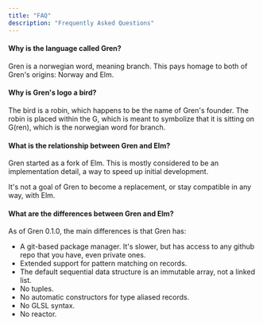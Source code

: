 ```yaml
---
title: "FAQ"
description: "Frequently Asked Questions"
---
```


#### Why is the language called Gren?

Gren is a norwegian word, meaning branch. This pays homage to both of Gren's origins: Norway and Elm.

#### Why is Gren's logo a bird?

The bird is a robin, which happens to be the name of Gren's founder. The robin is placed within the G, which is meant to symbolize that it is sitting on G(ren), which is the norwegian word for branch.

#### What is the relationship between Gren and Elm?

Gren started as a fork of Elm. This is mostly considered to be an implementation detail, a way to speed up initial development.

It's not a goal of Gren to become a replacement, or stay compatible in any way, with Elm.

#### What are the differences between Gren and Elm?

As of Gren 0.1.0, the main differences is that Gren has:

* A git-based package manager. It's slower, but has access to any github repo that you have, even private ones.
* Extended support for pattern matching on records.
* The default sequential data structure is an immutable array, not a linked list.
* No tuples.
* No automatic constructors for type aliased records.
* No GLSL syntax.
* No reactor.

